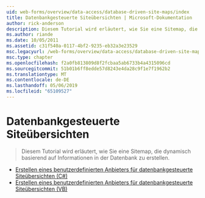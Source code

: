 ```yaml
---
uid: web-forms/overview/data-access/database-driven-site-maps/index
title: Datenbankgesteuerte Siteübersichten | Microsoft-Dokumentation
author: rick-anderson
description: Diesem Tutorial wird erläutert, wie Sie eine Sitemap, die dynamisch basierend auf Informationen in der Datenbank zu erstellen.
ms.author: riande
ms.date: 10/05/2011
ms.assetid: c31f540a-0117-4bf2-9235-eb32a3e23529
msc.legacyurl: /web-forms/overview/data-access/database-driven-site-maps
msc.type: chapter
ms.openlocfilehash: f2a0fb813809d8f2fcbaa5ab6733b4a4315096cd
ms.sourcegitcommit: 51b01b6ff8edde57d8243e4da28c9f1e7f1962b2
ms.translationtype: MT
ms.contentlocale: de-DE
ms.lasthandoff: 05/06/2019
ms.locfileid: "65109527"
---
```

# <a name="database-driven-site-maps"></a>Datenbankgesteuerte Siteübersichten

> Diesem Tutorial wird erläutert, wie Sie eine Sitemap, die dynamisch basierend auf Informationen in der Datenbank zu erstellen.

- [Erstellen eines benutzerdefinierten Anbieters für datenbankgesteuerte Siteübersichten (C#)](building-a-custom-database-driven-site-map-provider-cs.md)
- [Erstellen eines benutzerdefinierten Anbieters für datenbankgesteuerte Siteübersichten (VB)](building-a-custom-database-driven-site-map-provider-vb.md)
